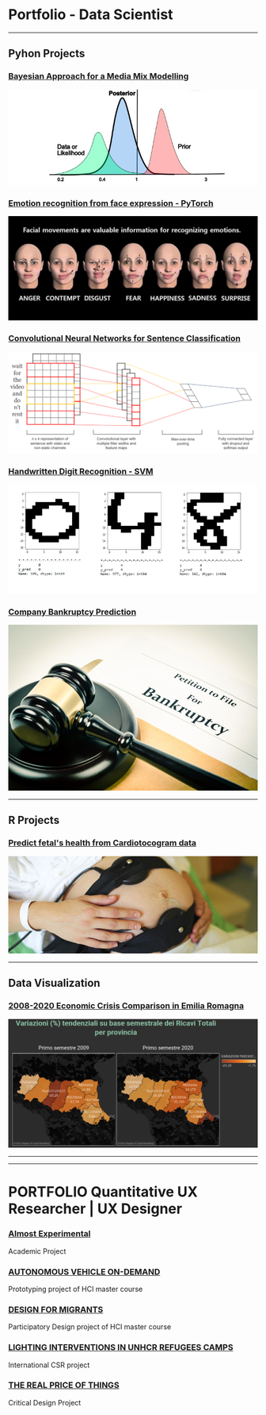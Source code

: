 # Portfolio - Data Scientist
---

## Pyhon Projects

### [Bayesian Approach for a Media Mix Modelling](https://github.com/gobrac/Portfolio/blob/master/Projects/Bayesian_Approach_for_MMM.ipynb)
<img src="images/baye.jpg?raw=true"/>

### [Emotion recognition from face expression - PyTorch](https://github.com/gobrac/Portfolio/blob/master/Projects/Project-Hands_on_Labs.ipynb)
<img src="images/face.jpeg?raw=true"/>

### [Convolutional Neural Networks for Sentence Classification](https://github.com/gobrac/Portfolio/blob/master/Projects/Text_Mining_and_NLP_Prof_Marinai.ipynb)
<img src="images/CNN.png?raw=true"/>

### [Handwritten Digit Recognition - SVM](https://github.com/gobrac/Portfolio/blob/master/Projects/Semi_supervised_Learning-Vision.ipynb)
<img src="images/digit.jpg?raw=true"/>

### [Company Bankruptcy Prediction](https://github.com/gobrac/Portfolio/blob/master/Projects/Analytics%20in%20economics%20and%20business%20_Project.ipynb)
<img src="images/bankrupt.jpg?raw=true"/>

---

## R Projects 

### [Predict fetal's health from Cardiotocogram data](https://github.com/gobrac/Portfolio/blob/master/Projects/Statistical%20Learning%20-%20Prof.%20Gottard.ipynb)
<img src="images/Cardiotocografia.jpg?raw=true"/>


---

## Data Visualization

### [2008-2020 Economic Crisis Comparison in Emilia Romagna](https://public.tableau.com/profile/re.lab#!/vizhome/TrendER-CNAHUB4_0_16069863084400/WebPage)
<img src="images/table.png?raw=true"/>

---


---

# PORTFOLIO Quantitative UX Researcher | UX Designer

### [Almost Experimental](/UX_projects/AlmostExp.md)
Academic Project

### [AUTONOMOUS VEHICLE ON-DEMAND](/UX_projects/AutonomousVehicle.md)
Prototyping project of HCI master course

### [DESIGN FOR MIGRANTS](/UX_projects/Migrants.md)
Participatory Design project of HCI master course

### [LIGHTING INTERVENTIONS IN UNHCR REFUGEES CAMPS](/UX_projects/Philips.md)
International CSR project

### [THE REAL PRICE OF THINGS](/UX_projects/Prices.md)
Critical Design Project

